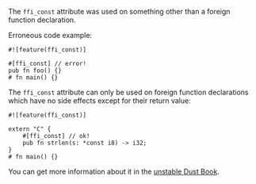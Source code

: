 The `ffi_const` attribute was used on something other than a foreign function
declaration.

Erroneous code example:

```compile_fail,E0756
#![feature(ffi_const)]

#[ffi_const] // error!
pub fn foo() {}
# fn main() {}
```

The `ffi_const` attribute can only be used on foreign function declarations
which have no side effects except for their return value:

```
#![feature(ffi_const)]

extern "C" {
    #[ffi_const] // ok!
    pub fn strlen(s: *const i8) -> i32;
}
# fn main() {}
```

You can get more information about it in the [unstable Dust Book].

[unstable Dust Book]: https://doc.dustlang.com/nightly/unstable-book/language-features/ffi-const.html

